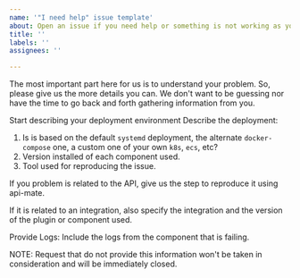 ```yaml
---
name: '"I need help" issue template'
about: Open an issue if you need help or something is not working as you expect.
title: ''
labels: ''
assignees: ''

---
```


The most important part here for us is to understand your problem. So, please give us the more details you can. We don't want to be guessing nor have the time to go back and forth gathering information from you.

Start describing your deployment environment
Describe the deployment:
1. Is is based on the default `systemd` deployment, the alternate `docker-compose` one, a custom one of your own `k8s`, `ecs`, etc?
2. Version installed of each component used.
3. Tool used for reproducing the issue.

If you problem is related to the API, give us the step to reproduce it using api-mate.

If it is related to an integration, also specify the integration and the version of the plugin or component used.

Provide Logs:
Include the logs from the component that is failing.

NOTE: Request that do not provide this information won't be taken in consideration and will be immediately closed.

